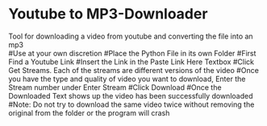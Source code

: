 # Youtube to MP3-Downloader
Tool for downloading a video from youtube and converting the file into an mp3 </br>
#Use at your own discretion
#Place the Python File in its own Folder
#First Find a Youtube Link
#Insert the Link in the Paste Link Here Textbox
#Click Get Streams. Each of the streams are different versions of the video
#Once you have the type and quality of video you want to download, Enter the Stream number under Enter Stream
#Click Download
#Once the Downloaded Text shows up the video has been successfully downloaded
#Note: Do not try to download the same video twice without removing the original from the folder or the program will crash 
